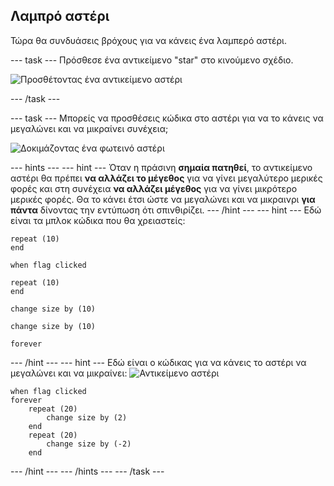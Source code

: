 ## Λαμπρό αστέρι

Τώρα θα συνδυάσεις βρόχους για να κάνεις ένα λαμπερό αστέρι.

--- task --- Πρόσθεσε ένα αντικείμενο "star" στο κινούμενο σχέδιο.

![Προσθέτοντας ένα αντικείμενο αστέρι](images/space-star-sprite.png)

--- /task ---

--- task --- Μπορείς να προσθέσεις κώδικα στο αστέρι για να το κάνεις να μεγαλώνει και να μικραίνει συνέχεια;

![Δοκιμάζοντας ένα φωτεινό αστέρι](images/sprite-star.png)

--- hints ---
 --- hint --- Όταν η πράσινη **σημαία πατηθεί**, το αντικείμενο αστέρι θα πρέπει **να αλλάζει το μέγεθος** για να γίνει μεγαλύτερο μερικές φορές και στη συνέχεια **να αλλάζει μέγεθος** για να γίνει μικρότερο μερικές φορές. Θα το κάνει έτσι ώστε να μεγαλώνει και να μικραινρι **για πάντα** δίνοντας την εντύπωση ότι σπινθιρίζει.
--- /hint ---
 --- hint --- Εδώ είναι τα μπλοκ κώδικα που θα χρειαστείς:

```blocks3
repeat (10)
end

when flag clicked

repeat (10)
end

change size by (10)

change size by (10)

forever
```

--- /hint --- --- hint --- Εδώ είναι ο κώδικας για να κάνεις το αστέρι να μεγαλώνει και να μικραίνει: ![Αντικείμενο αστέρι](images/sprite-star.png)

```blocks3
when flag clicked
forever
    repeat (20)
        change size by (2)
    end
    repeat (20)
        change size by (-2)
    end

```

--- /hint --- --- /hints --- --- /task ---